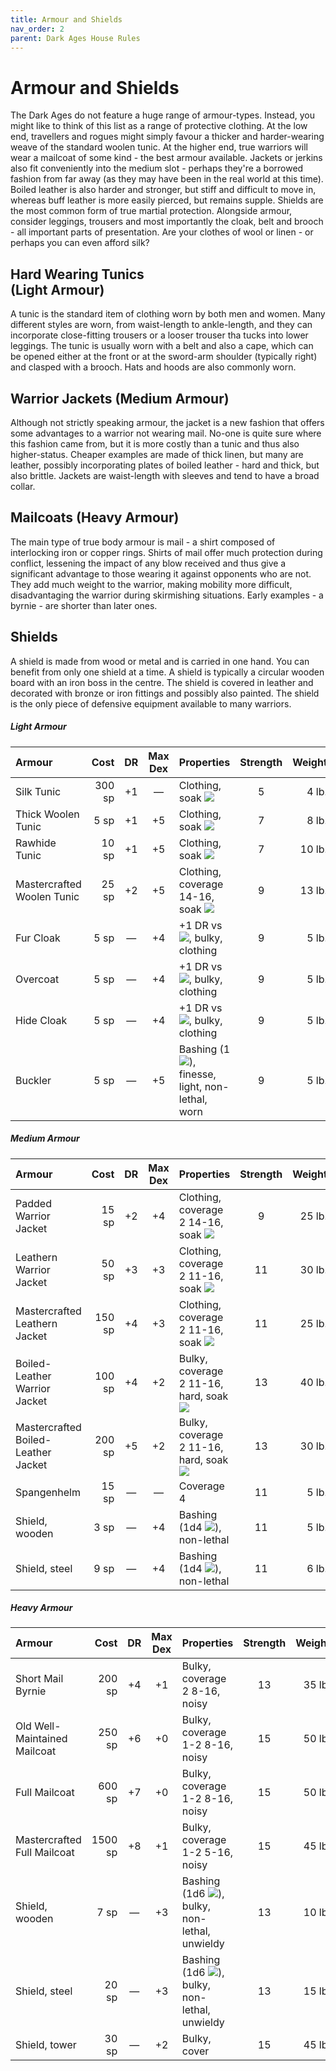 ```yaml
---
title: Armour and Shields
nav_order: 2
parent: Dark Ages House Rules
---
```


# Armour and Shields
The Dark Ages do not feature a huge range of armour-types. Instead, you might like to think of this list as a range of protective clothing. At the low end, travellers and rogues might simply favour a thicker and harder-wearing weave of the standard woolen tunic. At the higher end, true warriors will wear a mailcoat of some kind - the best armour available. Jackets or jerkins also fit conveniently into the medium slot - perhaps they're a borrowed fashion from far away (as they may have been in the real world at this time). Boiled leather is also harder and stronger, but stiff and difficult to move in, whereas buff leather is more easily pierced, but remains supple. Shields are the most common form of true martial protection. Alongside armour, consider leggings, trousers and most importantly the cloak, belt and brooch - all important parts of presentation. Are your clothes of wool or linen - or perhaps you can even afford silk?

## Hard Wearing Tunics<br>(Light Armour)
A tunic is the standard item of clothing worn by both men and women. Many different styles are worn, from waist-length to ankle-length, and they can incorporate close-fitting trousers or a looser trouser tha tucks into lower leggings. The tunic is usually worn with a belt and also a cape, which can be opened either at the front or at the sword-arm shoulder (typically right) and clasped with a brooch. Hats and hoods are also commonly worn.

## Warrior Jackets (Medium Armour)
Although not strictly speaking armour, the jacket is a new fashion that offers some advantages to a warrior not wearing mail. No-one is quite sure where this fashion came from, but it is more costly than a tunic and thus also higher-status. Cheaper examples are made of thick linen, but many are leather, possibly incorporating plates of boiled leather - hard and thick, but also brittle. Jackets are waist-length with sleeves and tend to have a broad collar.

## Mailcoats (Heavy Armour)
The main type of true body armour is mail - a shirt composed of interlocking iron or copper rings. Shirts of mail offer much protection during conflict, lessening the impact of any blow received and thus give a significant advantage to those wearing it against opponents who are not. They add much weight to the warrior, making mobility more difficult, disadvantaging the warrior during skirmishing situations. Early examples - a byrnie - are shorter than later ones.

## Shields
A shield is made from wood or metal and is carried in one hand. You can benefit from only one shield at a time. A shield is typically a circular wooden board with an iron boss in the centre. The shield is covered in leather and decorated with bronze or iron fittings and possibly also painted. The shield is the only piece of defensive equipment available to many warriors.

##### Light Armour

| Armour | Cost | DR | Max Dex | Properties | Strength | Weight |
|:-------|-----:|:--:|:-------:|:-----------|:--------:|-------:|
| Silk Tunic | 300 sp | +1 | — | Clothing, soak <img src="https://img.icons8.com/ios/12/FFFFFF/archer-filled.png"> | 5 | 4 lb. |
| Thick Woolen Tunic | 5 sp | +1 | +5 | Clothing, soak <img src="https://img.icons8.com/ios-glyphs/12/FFFFFF/thor-hammer.png"> | 7 | 8 lb. |
| Rawhide Tunic | 10 sp | +1 | +5 | Clothing, soak <img src="https://img.icons8.com/ios/12/FFFFFF/sword-filled.png"> | 7 | 10 lb. |
| Mastercrafted Woolen Tunic | 25 sp | +2 | +5 | Clothing, coverage 14-16, soak <img src="https://img.icons8.com/ios-glyphs/12/FFFFFF/thor-hammer.png"> | 9 | 13 lb. |
| Fur Cloak | 5 sp | — | +4 | +1 DR vs <img src="https://img.icons8.com/ios-glyphs/12/FFFFFF/thor-hammer.png">, bulky, clothing | 9 | 5 lb. |
| Overcoat | 5 sp | — | +4 | +1 DR vs <img src="https://img.icons8.com/ios/12/FFFFFF/archer-filled.png">, bulky, clothing | 9 | 5 lb. |
| Hide Cloak | 5 sp | — | +4 | +1 DR vs <img src="https://img.icons8.com/ios/12/FFFFFF/sword-filled.png">, bulky, clothing | 9 | 5 lb. |
| Buckler | 5 sp | — | +5 | Bashing (1<img src="https://img.icons8.com/ios-glyphs/12/FFFFFF/thor-hammer.png">), finesse, light, non-lethal, worn | 9 | 5 lb. |

##### Medium Armour

| Armour | Cost | DR | Max Dex | Properties | Strength | Weight |
|:-------|-----:|:--:|:-------:|:-----------|:--------:|-------:|
| Padded Warrior Jacket | 15 sp | +2 | +4 | Clothing, coverage 2 14-16, soak <img src="https://img.icons8.com/ios-glyphs/12/FFFFFF/thor-hammer.png"> | 9 | 25 lb. |
| Leathern Warrior Jacket | 50 sp | +3 | +3 | Clothing, coverage 2 11-16, soak <img src="https://img.icons8.com/ios/12/FFFFFF/sword-filled.png"> | 11 | 30 lb. |
| Mastercrafted Leathern Jacket | 150 sp | +4 | +3 | Clothing, coverage 2 11-16, soak <img src="https://img.icons8.com/ios/12/FFFFFF/sword-filled.png"> | 11 | 25 lb. |
| Boiled-Leather Warrior Jacket | 100 sp | +4 | +2 | Bulky, coverage 2 11-16, hard, soak <img src="https://img.icons8.com/ios/12/FFFFFF/archer-filled.png"> | 13 | 40 lb. |
| Mastercrafted Boiled-Leather Jacket | 200 sp | +5 | +2 | Bulky, coverage 2 11-16, hard, soak <img src="https://img.icons8.com/ios/12/FFFFFF/archer-filled.png"> | 13 | 30 lb. |
| Spangenhelm | 15 sp | — | — | Coverage 4 | 11 | 5 lb. |
| Shield, wooden | 3 sp | — | +4 | Bashing (1d4 <img src="https://img.icons8.com/ios-glyphs/12/FFFFFF/thor-hammer.png">), non-lethal | 11 | 5 lb. |
| Shield, steel | 9 sp | — | +4 | Bashing (1d4 <img src="https://img.icons8.com/ios-glyphs/12/FFFFFF/thor-hammer.png">), non-lethal | 11 | 6 lb. |

##### Heavy Armour

| Armour | Cost | DR | Max Dex | Properties | Strength | Weight |
|:-------|-----:|:--:|:-------:|:-----------|:--------:|-------:|
| Short Mail Byrnie | 200 sp | +4 | +1 | Bulky, coverage 2 8-16, noisy | 13 | 35 lb. |
| Old Well-Maintained Mailcoat | 250 sp | +6 | +0 | Bulky, coverage 1-2 8-16, noisy | 15 | 50 lb. |
| Full Mailcoat | 600 sp | +7 | +0 | Bulky, coverage 1-2 8-16, noisy | 15 | 50 lb. |
| Mastercrafted Full Mailcoat | 1500 sp | +8 | +1 | Bulky, coverage 1-2 5-16, noisy | 15 | 45 lb. |
| Shield, wooden | 7 sp | — | +3 | Bashing (1d6 <img src="https://img.icons8.com/ios-glyphs/12/FFFFFF/thor-hammer.png">), bulky, non-lethal, unwieldy | 13 | 10 lb. |
| Shield, steel | 20 sp | — | +3 | Bashing (1d6 <img src="https://img.icons8.com/ios-glyphs/12/FFFFFF/thor-hammer.png">), bulky, non-lethal, unwieldy | 13 | 15 lb. |
| Shield, tower | 30 sp | — | +2 | Bulky, cover | 15 | 45 lb. |

